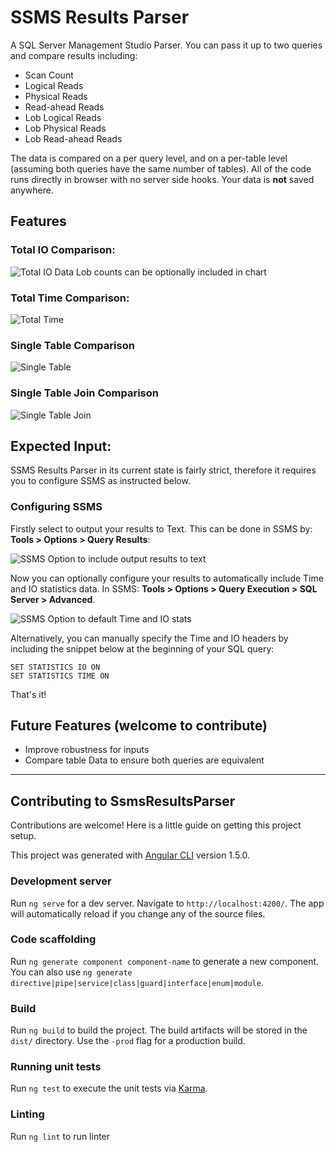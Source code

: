 # SSMS Results Parser

A SQL Server Management Studio Parser. You can pass it up to two queries and compare results including: 
* Scan Count	
* Logical Reads	
* Physical Reads
* Read-ahead Reads	
* Lob Logical Reads	
* Lob Physical Reads	
* Lob Read-ahead Reads

The data is compared on a per query level, and on a per-table level (assuming both queries have the same number of tables). All of the code runs directly in browser with no server side hooks. Your data is **not** saved anywhere. 

## Features

### Total IO Comparison: 
![Total IO Data](https://i.imgur.com/hSbByX1.png)
Lob counts can be optionally included in chart

### Total Time Comparison:
![Total Time](https://i.imgur.com/LrbYwSQ.png)

### Single Table Comparison
![Single Table](https://i.imgur.com/OZtnty2.png)

### Single Table Join Comparison
![Single Table Join](https://i.imgur.com/qsG7l8w.png)

## Expected Input:

SSMS Results Parser in its current state is fairly strict, therefore it requires you to configure SSMS as instructed below. 

### Configuring SSMS 
Firstly select to output your results to Text. This can be done in SSMS by: 
**Tools > Options > Query Results**: 

![SSMS Option to include output results to text](https://i.imgur.com/cZrBxqJ.png)

Now you can optionally configure your results to automatically include Time and IO statistics data. In SSMS: 
**Tools > Options > Query Execution > SQL Server > Advanced**. 

![SSMS Option to default Time and IO stats](https://i.imgur.com/1nHuyGd.png)

Alternatively, you can manually specify the Time and IO headers by including the snippet below at the beginning of your SQL query: 

```
SET STATISTICS IO ON
SET STATISTICS TIME ON
```

That's it! 

## Future Features (welcome to contribute)
* Improve robustness for inputs
* Compare table Data to ensure both queries are equivalent


___

## Contributing to SsmsResultsParser

Contributions are welcome! Here is a little guide on getting this project setup. 

This project was generated with [Angular CLI](https://github.com/angular/angular-cli) version 1.5.0.

### Development server

Run `ng serve` for a dev server. Navigate to `http://localhost:4200/`. The app will automatically reload if you change any of the source files.

### Code scaffolding

Run `ng generate component component-name` to generate a new component. You can also use `ng generate directive|pipe|service|class|guard|interface|enum|module`.

### Build

Run `ng build` to build the project. The build artifacts will be stored in the `dist/` directory. Use the `-prod` flag for a production build.

### Running unit tests

Run `ng test` to execute the unit tests via [Karma](https://karma-runner.github.io).

### Linting 

Run `ng lint` to run linter
